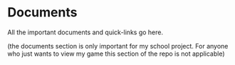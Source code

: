 # Documents
All the important documents and quick-links go here.

(the documents section is only important for my school project. For anyone who just wants to view my game this section of the repo is not applicable)
